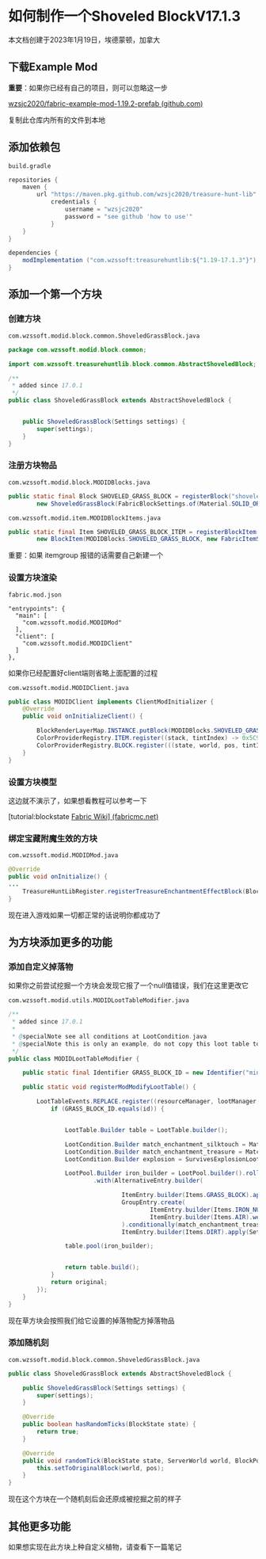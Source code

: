 # 如何制作一个Shoveled BlockV17.1.3

本文档创建于2023年1月19日，埃德蒙顿，加拿大

## 下载Example Mod

**重要**：如果你已经有自己的项目，则可以忽略这一步

[wzsjc2020/fabric-example-mod-1.19.2-prefab (github.com)](https://github.com/wzsjc2020/fabric-example-mod-1.19.2-prefab)

复制此仓库内所有的文件到本地



## 添加依赖包

```
build.gradle
```

```java
repositories {
	maven {
		url "https://maven.pkg.github.com/wzsjc2020/treasure-hunt-lib"
            credentials {
                username = "wzsjc2020"
                password = "see github 'how to use'"
            }
	}
}

dependencies {
	modImplementation ("com.wzssoft:treasurehuntlib:${"1.19-17.1.3"}")
}
```



## 添加一个第一个方块

### 创建方块

```
com.wzssoft.modid.block.common.ShoveledGrassBlock.java
```

```java
package com.wzssoft.modid.block.common;

import com.wzssoft.treasurehuntlib.block.common.AbstractShoveledBlock;

/**
 * added since 17.0.1
 */
public class ShoveledGrassBlock extends AbstractShoveledBlock {


    public ShoveledGrassBlock(Settings settings) {
        super(settings);
    }
}
```



### 注册方块物品

```
com.wzssoft.modid.block.MODIDBlocks.java
```

```java
public static final Block SHOVELED_GRASS_BLOCK = registerBlock("shoveled_grass_block",
        new ShoveledGrassBlock(FabricBlockSettings.of(Material.SOLID_ORGANIC).strength(0.6f).sounds(BlockSoundGroup.GRASS)));
```

```
com.wzssoft.modid.item.MODIDBlockItems.java
```

```java
public static final Item SHOVELED_GRASS_BLOCK_ITEM = registerBlockItem("shoveled_grass_block",
        new BlockItem(MODIDBlocks.SHOVELED_GRASS_BLOCK, new FabricItemSettings().group(MODIDItemGroups.ExtraCraft).rarity(Rarity.COMMON)));
```

重要：如果 itemgroup 报错的话需要自己新建一个

### 设置方块渲染

```
fabric.mod.json
```

```
"entrypoints": {
  "main": [
    "com.wzssoft.modid.MODIDMod"
  ],
  "client": [
    "com.wzssoft.modid.MODIDClient"
  ]
},
```

如果你已经配置好client端则省略上面配置的过程



```
com.wzssoft.modid.MODIDClient.java
```

```java
public class MODIDClient implements ClientModInitializer {
    @Override
    public void onInitializeClient() {

        BlockRenderLayerMap.INSTANCE.putBlock(MODIDBlocks.SHOVELED_GRASS_BLOCK, RenderLayer.getCutout());
        ColorProviderRegistry.ITEM.register((stack, tintIndex) -> 0x5C9854, MODIDBlocks.SHOVELED_GRASS_BLOCK);
        ColorProviderRegistry.BLOCK.register(((state, world, pos, tintIndex) -> world.getColor(pos, BiomeColors.GRASS_COLOR)), MODIDBlocks.SHOVELED_GRASS_BLOCK);
    }
}
```



### 设置方块模型

这边就不演示了，如果想看教程可以参考一下

[tutorial:blockstate [Fabric Wiki\] (fabricmc.net)](https://fabricmc.net/wiki/tutorial:blockstate)

### 绑定宝藏附魔生效的方块

```
com.wzssoft.modid.MODIDMod.java
```

```java
@Override
public void onInitialize() {
...
    TreasureHuntLibRegister.registerTreasureEnchantmentEffectBlock(Blocks.GRASS_BLOCK,MODIDBlocks.SHOVELED_GRASS_BLOCK);
}
```

现在进入游戏如果一切都正常的话说明你都成功了

## 为方块添加更多的功能

### 添加自定义掉落物

如果你之前尝试挖掘一个方块会发现它报了一个null值错误，我们在这里更改它

```
com.wzssoft.modid.utils.MODIDLootTableModifier.java
```

```java
/**
 * added since 17.0.1
 *
 * @specialNote see all conditions at LootCondition.java
 * @specialNote this is only an example, do not copy this loot table to your own mod
 */
public class MODIDLootTableModifier {

    public static final Identifier GRASS_BLOCK_ID = new Identifier("minecraft", "blocks/grass_block");

    public static void registerModModifyLootTable() {

        LootTableEvents.REPLACE.register((resourceManager, lootManager, id, original, source) -> {
            if (GRASS_BLOCK_ID.equals(id)) {


                LootTable.Builder table = LootTable.builder();

                LootCondition.Builder match_enchantment_silktouch = MatchToolLootCondition.builder(ItemPredicate.Builder.create().enchantment(new EnchantmentPredicate(Enchantments.SILK_TOUCH, NumberRange.IntRange.exactly(1))));
                LootCondition.Builder match_enchantment_treasure = MatchToolLootCondition.builder(ItemPredicate.Builder.create().enchantment(new EnchantmentPredicate(TreasureHuntLibEnchantments.TREASURE, NumberRange.IntRange.exactly(1))));
                LootCondition.Builder explosion = SurvivesExplosionLootCondition.builder();

                LootPool.Builder iron_builder = LootPool.builder().rolls(ConstantLootNumberProvider.create(1.0f))
                        .with(AlternativeEntry.builder(

                                ItemEntry.builder(Items.GRASS_BLOCK).apply(SetCountLootFunction.builder(ConstantLootNumberProvider.create(1.0f))).conditionally(match_enchantment_silktouch),
                                GroupEntry.create(
                                        ItemEntry.builder(Items.IRON_NUGGET).weight(1).apply(SetCountLootFunction.builder(UniformLootNumberProvider.create(1.0f, 2.0f))),
                                        ItemEntry.builder(Items.AIR).weight(20)
                                ).conditionally(match_enchantment_treasure),
                                ItemEntry.builder(Items.DIRT).apply(SetCountLootFunction.builder(ConstantLootNumberProvider.create(1.0f))).conditionally(explosion)));

                table.pool(iron_builder);


                return table.build();
            }
            return original;
        });
    }
}

```

现在草方块会按照我们给它设置的掉落物配方掉落物品



### 添加随机刻

```
com.wzssoft.modid.block.common.ShoveledGrassBlock.java
```

```java
public class ShoveledGrassBlock extends AbstractShoveledBlock {

    public ShoveledGrassBlock(Settings settings) {
        super(settings);
    }

    @Override
    public boolean hasRandomTicks(BlockState state) {
        return true;
    }

    @Override
    public void randomTick(BlockState state, ServerWorld world, BlockPos pos, Random random) {
        this.setToOriginalBlock(world, pos);
    }
}
```

现在这个方块在一个随机刻后会还原成被挖掘之前的样子



## 其他更多功能

如果想实现在此方块上种自定义植物，请查看下一篇笔记

